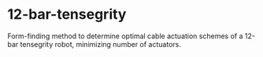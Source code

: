 # 12-bar-tensegrity

Form-finding method to determine optimal cable actuation schemes of a 12-bar tensegrity robot, minimizing number of actuators.
